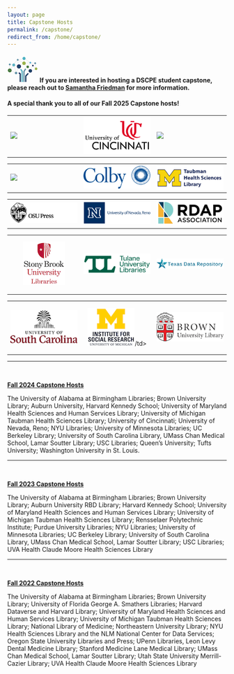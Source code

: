 ```yaml
---
layout: page
title: Capstone Hosts
permalink: /capstone/
redirect_from: /home/capstone/
---
```


#### <img src="/images/logos/DSCPElogo2.png"> <b>If you are interested in hosting a DSCPE student capstone, please reach out to [Samantha Friedman](mailto:samantha_friedman@hms.harvard.edu) for more information.</b>

#### A special thank you to all of our Fall 2025 Capstone hosts!
 

<table>  
 <tr>
  <td rowspan="1" width="30%"><img src="/images/capstone_logos/alabama.png"></td>
  <td rowspan="1" width="30%"><img src="/images/capstone_logos/Cincinnati.png"></td>
  <td rowspan="1" width="30%"><img  src="/images/capstone_logos/maryland.png"></td>
 </tr>
 </table>

<table>
  <tr>
  <td rowspan="1" width="30%"><img src="/images/capstone_logos/harvardkennedy.png"></td>
  <td rowspan="1" width="30%"><img src="/images/capstone_logos/ColbyCollege.png"></td>
  <td rowspan="1" width="30%"><img src="/images/capstone_logos/UMTaubman Health.png"></td>
   </tr> 
</table>

<table>
  <tr>
  <td rowspan="1" width="30%"><img src="/images/capstone_logos/OregonState.png"></td>
  <td rowspan="1" width="30%"><img src="/images/capstone_logos/UNevada.png"></td>
  <td rowspan="1" width="30%"><img src="/images/capstone_logos/RDAP.png"></td></tr>
</table>

<table>
<tr>
 <td rowspan="1" width="30%"><p align="center"><img src="/images/capstone_logos/StonyBrook .png"></td></p>
  <td rowspan="1" width="30%"><img src="/images/capstone_logos/Tulane.png"></td>
  <td rowspan="1" width="30%"><img src="/images/capstone_logos/TexasDataRepository.png"></td></tr>
</table>

<table>
<tr>
 <td rowspan="1" width="30%"><img src="/images/capstone_logos/uscarolina.png"></td>
 <td rowspan="1" width="30%"><p align="center"><img src="/images/capstone_logos/uMsocial.png">/td>
   <td rowspan="1" width="30%"><img src="/images/capstone_logos/brown.png"> </td></tr>
</table>

----


<br>

<b><ins>Fall 2024 Capstone Hosts </ins> </b><br>

The University of Alabama at Birmingham Libraries; Brown University Library; Auburn University, Harvard Kennedy School; University of Maryland Health Sciences and Human Services Library; University of Michigan Taubman Health Sciences Library; University of Cincinnati; University of Nevada, Reno; NYU Libraries; University of Minnesota Libraries; UC Berkeley Library; University of South Carolina Library, UMass Chan Medical School, Lamar Soutter Library; USC Libraries; Queen’s University; Tufts University; Washington University in St. Louis. 

---
<br>


<b><ins>Fall 2023 Capstone Hosts </ins> </b><br>


The University of Alabama at Birmingham Libraries; Brown University Library; Auburn University RBD Library; Harvard Kennedy School; University of Maryland Health Sciences and Human Services Library; University of Michigan Taubman Health Sciences Library; Rensselaer Polytechnic Institute; Purdue University Libraries; NYU Libraries; University of Minnesota Libraries; UC Berkeley Library; University of South Carolina Library, UMass Chan Medical School, Lamar Soutter Library; USC Libraries; UVA Health Claude Moore Health Sciences Library

---
<br>


<b><ins>Fall 2022 Capstone Hosts </ins> </b><br>


The University of Alabama at Birmingham Libraries; Brown University Library; University of Florida George A. Smathers Libraries; Harvard Dataverse and Harvard Library; University of Maryland Health Sciences and Human Services Library; University of Michigan Taubman Health Sciences Library; National Library of Medicine; Northeastern University Library; NYU Health Sciences Library and the NLM National Center for Data Services; Oregon State University Libraries and Press; UPenn Libraries, Leon Levy Dental Medicine Library; Stanford Medicine Lane Medical Library; UMass Chan Medical School, Lamar Soutter Library; Utah State University Merrill-Cazier Library; UVA Health Claude Moore Health Sciences Library

         
